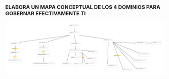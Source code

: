 ### ELABORA UN MAPA CONCEPTUAL DE LOS 4 DOMINIOS PARA GOBERNAR EFECTIVAMENTE TI

![mapa_conceptual](../images/mapa_conceptual_tema_4.svg)

